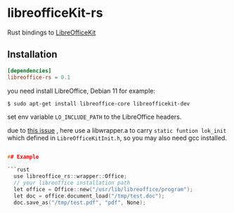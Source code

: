 # libreofficeKit-rs

Rust bindings to [LibreOfficeKit](https://docs.libreoffice.org/libreofficekit.html)


## Installation

```toml
[dependencies]
libreoffice-rs = 0.1
```
you need install LibreOffice, Debian 11 for example: 
```bash
$ sudo apt-get install libreoffice-core libreofficekit-dev
```
set env variable `LO_INCLUDE_PATH` to the LibreOffice headers.

due to [this issue](https://github.com/rust-lang/rust-bindgen/issues/1090) , here use a libwrapper.a to carry `static funtion lok_init` which defined in `LibreOfficeKitInit.h`, so you may also need gcc installed.

```c

## Example

```rust
  use libreoffice_rs::wrapper::Office;
  // your libreoffice installation path
  let office = Office::new("/usr/lib/libreoffice/program");
  let doc = office.document_load("/tmp/test.doc");
  doc.save_as("/tmp/test.pdf", "pdf", None);
```
